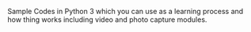 Sample Codes in Python 3 which you can use as a learning process and how thing works including video and photo capture modules.
